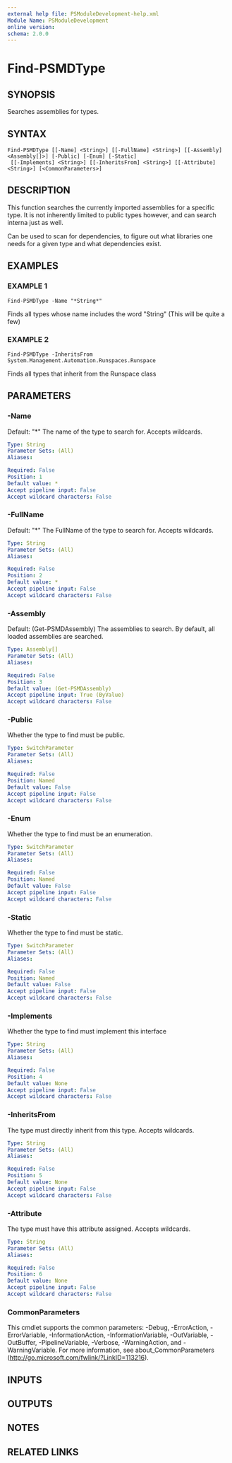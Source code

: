 ```yaml
---
external help file: PSModuleDevelopment-help.xml
Module Name: PSModuleDevelopment
online version:
schema: 2.0.0
---
```


# Find-PSMDType

## SYNOPSIS
Searches assemblies for types.

## SYNTAX

```
Find-PSMDType [[-Name] <String>] [[-FullName] <String>] [[-Assembly] <Assembly[]>] [-Public] [-Enum] [-Static]
 [[-Implements] <String>] [[-InheritsFrom] <String>] [[-Attribute] <String>] [<CommonParameters>]
```

## DESCRIPTION
This function searches the currently imported assemblies for a specific type.
It is not inherently limited to public types however, and can search interna just as well.

Can be used to scan for dependencies, to figure out what libraries one needs for a given type and what dependencies exist.

## EXAMPLES

### EXAMPLE 1
```
Find-PSMDType -Name "*String*"
```

Finds all types whose name includes the word "String"
(This will be quite a few)

### EXAMPLE 2
```
Find-PSMDType -InheritsFrom System.Management.Automation.Runspaces.Runspace
```

Finds all types that inherit from the Runspace class

## PARAMETERS

### -Name
Default: "*"
The name of the type to search for.
Accepts wildcards.

```yaml
Type: String
Parameter Sets: (All)
Aliases:

Required: False
Position: 1
Default value: *
Accept pipeline input: False
Accept wildcard characters: False
```

### -FullName
Default: "*"
The FullName of the type to search for.
Accepts wildcards.

```yaml
Type: String
Parameter Sets: (All)
Aliases:

Required: False
Position: 2
Default value: *
Accept pipeline input: False
Accept wildcard characters: False
```

### -Assembly
Default: (Get-PSMDAssembly)
The assemblies to search.
By default, all loaded assemblies are searched.

```yaml
Type: Assembly[]
Parameter Sets: (All)
Aliases:

Required: False
Position: 3
Default value: (Get-PSMDAssembly)
Accept pipeline input: True (ByValue)
Accept wildcard characters: False
```

### -Public
Whether the type to find must be public.

```yaml
Type: SwitchParameter
Parameter Sets: (All)
Aliases:

Required: False
Position: Named
Default value: False
Accept pipeline input: False
Accept wildcard characters: False
```

### -Enum
Whether the type to find must be an enumeration.

```yaml
Type: SwitchParameter
Parameter Sets: (All)
Aliases:

Required: False
Position: Named
Default value: False
Accept pipeline input: False
Accept wildcard characters: False
```

### -Static
Whether the type to find must be static.

```yaml
Type: SwitchParameter
Parameter Sets: (All)
Aliases:

Required: False
Position: Named
Default value: False
Accept pipeline input: False
Accept wildcard characters: False
```

### -Implements
Whether the type to find must implement this interface

```yaml
Type: String
Parameter Sets: (All)
Aliases:

Required: False
Position: 4
Default value: None
Accept pipeline input: False
Accept wildcard characters: False
```

### -InheritsFrom
The type must directly inherit from this type.
Accepts wildcards.

```yaml
Type: String
Parameter Sets: (All)
Aliases:

Required: False
Position: 5
Default value: None
Accept pipeline input: False
Accept wildcard characters: False
```

### -Attribute
The type must have this attribute assigned.
Accepts wildcards.

```yaml
Type: String
Parameter Sets: (All)
Aliases:

Required: False
Position: 6
Default value: None
Accept pipeline input: False
Accept wildcard characters: False
```

### CommonParameters
This cmdlet supports the common parameters: -Debug, -ErrorAction, -ErrorVariable, -InformationAction, -InformationVariable, -OutVariable, -OutBuffer, -PipelineVariable, -Verbose, -WarningAction, and -WarningVariable. For more information, see about_CommonParameters (http://go.microsoft.com/fwlink/?LinkID=113216).

## INPUTS

## OUTPUTS

## NOTES

## RELATED LINKS

